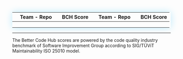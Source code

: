 
<table style="box-shadow:0px 0px 25px #bdeafb;">
<colgroup>
<col width="30%" />
<col width="20%" />
<col width="30%" />
<col width="20%" />
</colgroup>
<thead>
<tr class="header">
<th>Team - Repo</th>
<th>BCH Score</th>
<th>Team - Repo</th>
<th>BCH Score</th>
</tr>
</thead>
<tbody>
<tr> 
 </tr>   


<tr>
<td markdown="span"></td>
<td markdown="span"></td>
<td markdown="span"></td>
<td markdown="span"></td>
</tr>


<tr>
<td markdown="span"></td>
<td markdown="span"></td>
<td markdown="span"></td>
<td markdown="span"></td>
</tr>


<tr>
<td markdown="span"></td>
<td markdown="span"></td>
<td markdown="span"></td>
<td markdown="span"></td>
</tr>


</tbody>
</table>




<hr>

The Better Code Hub scores are powered by the code quality industry benchmark of Software Improvement Group according to SIG/TÜViT Maintainability ISO 25010 model.

